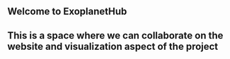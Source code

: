 ## Welcome to ExoplanetHub
## This is a space where we can collaborate on the website and visualization aspect of the project


